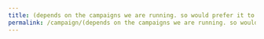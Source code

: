 ```yaml
---
title: (depends on the campaigns we are running. so would prefer it to be by date instead)
permalink: /campaign/(depends on the campaigns we are running. so would prefer it to be by date instead)/
---
```

